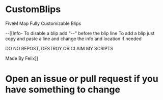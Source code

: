 # CustomBlips
FiveM Map Fully Customizable Blips

--[[Info- To disable a blip add "--" before the blip line
 To add a blip just copy and paste a line and change the info and location if needed

 DO NO REPOST, DESTROY OR CLAIM MY SCRIPTS
 
 Made By Felix]]

# Open an issue or pull request if you have something to change
